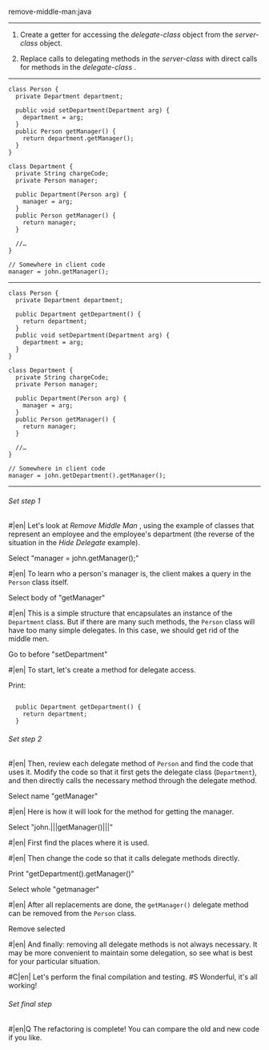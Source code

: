 remove-middle-man:java

---

1. Create a getter for accessing the *delegate-class*  object from the *server-class*  object.

2. Replace calls to delegating methods in the *server-class*  with direct calls for methods in the *delegate-class* .



---

```
class Person {
  private Department department;

  public void setDepartment(Department arg) {
    department = arg;
  }
  public Person getManager() {
    return department.getManager();
  }
}

class Department {
  private String chargeCode;
  private Person manager;

  public Department(Person arg) {
    manager = arg;
  }
  public Person getManager() {
    return manager;
  }

  //…
}

// Somewhere in client code
manager = john.getManager();
```

---

```
class Person {
  private Department department;

  public Department getDepartment() {
    return department;
  }
  public void setDepartment(Department arg) {
    department = arg;
  }
}

class Department {
  private String chargeCode;
  private Person manager;

  public Department(Person arg) {
    manager = arg;
  }
  public Person getManager() {
    return manager;
  }

  //…
}

// Somewhere in client code
manager = john.getDepartment().getManager();
```

---

###### Set step 1


#|en| Let's look at *Remove Middle Man* , using the example of classes that represent an employee and the employee's department (the reverse of the situation in the *Hide Delegate*  example).

Select "manager = john.getManager();"


#|en| To learn who a person's manager is, the client makes a query in the `Person` class itself.

Select body of "getManager"


#|en| This is a simple structure that encapsulates an instance of the `Department` class. But if there are many such methods, the `Person` class will have too many simple delegates. In this case, we should get rid of the middle men.

Go to before "setDepartment"


#|en| To start, let's create a method for delegate access.

Print:
```

  public Department getDepartment() {
    return department;
  }
```
###### Set step 2


#|en| Then, review each delegate method of `Person` and find the code that uses it. Modify the code so that it first gets the delegate class (`Department`), and then directly calls the necessary method through the delegate method.

Select name "getManager"


#|en| Here is how it will look for the method for getting the manager.

Select "john.|||getManager()|||"


#|en| First find the places where it is used.


#|en| Then change the code so that it calls delegate methods directly.

Print "getDepartment().getManager()"

Select whole "getmanager"


#|en| After all replacements are done, the `getManager()` delegate method can be removed from the `Person` class.

Remove selected


#|en| And finally: removing all delegate methods is not always necessary. It may be more convenient to maintain some delegation, so see what is best for your particular situation.


#C|en| Let's perform the final compilation and testing.
#S Wonderful, it's all working!


###### Set final step


#|en|Q The refactoring is complete! You can compare the old and new code if you like.
